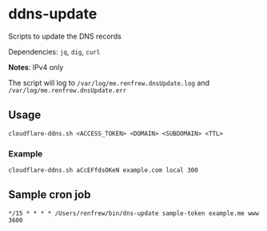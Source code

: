 # ddns-update

Scripts to update the DNS records

Dependencies: `jq`, `dig`, `curl`

**Notes**: IPv4 only

The script will log to `/var/log/me.renfrew.dnsUpdate.log` and `/var/log/me.renfrew.dnsUpdate.err`

## Usage

`cloudflare-ddns.sh <ACCESS_TOKEN> <DOMAIN> <SUBDOMAIN> <TTL>`

### Example

`cloudflare-ddns.sh aCcEFfdsOKeN example.com local 300`

## Sample cron job

`*/15 * * * * /Users/renfrew/bin/dns-update sample-token example.me www 3600`
